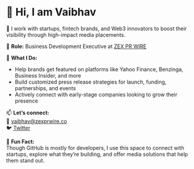 # 👋 Hi, I am Vaibhav

🚀 I work with startups, fintech brands, and Web3 innovators to boost their visibility through high-impact media placements.

📍 **Role:** Business Development Executive at [ZEX PR WIRE](https://zexprwire.com)  

💼 **What I Do:**  
- Help brands get featured on platforms like Yahoo Finance, Benzinga, Business Insider, and more  
- Build customized press release strategies for launch, funding, partnerships, and events  
- Actively connect with early-stage companies looking to grow their presence

📫 **Let’s connect:**  
📧 vaibhav@zexprwire.co  
🐦 [Twitter](https://twitter.com/Vaibhav87i)  

🧠 **Fun Fact:**  
Though GitHub is mostly for developers, I use this space to connect with startups, explore what they’re building, and offer media solutions that help them stand out.





